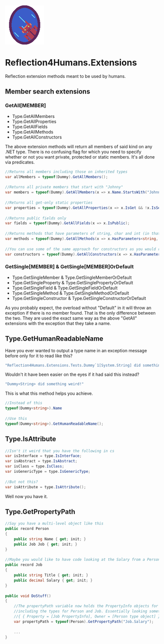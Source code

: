 ![Reflection4Humans](https://github.com/Moreault/Reflection4Humans/blob/master/reflection4humans.png)

# Reflection4Humans.Extensions
Reflection extension methods meant to be used by humans.

## Member search extensions

### GetAll[MEMBER]

* Type.GetAllMembers
* Type.GetAllProperties
* Type.GetAllFields
* Type.GetAllMethods
* Type.GetAllConstructors

The above extension methods will return all members of said kind on any .NET type. There is no confusing flag for which you need to specify whether or not you want private, protected or static members. It's all done via predicates.

```cs
//Returns all members including those on inherited types
var allMembers = typeof(Dummy).GetAllMembers();

//Returns all private members that start with "Johnny"
var members = typeof(Dummy).GetAllMembers(x => x.Name.StartsWith("Johnny") && x.IsPrivate);

//Returns all get-only static properties
var properties = typeof(Dummy).GetAllProperties(x => x.IsGet && !x.IsSet && x.IsStatic);

//Returns public fields only
var fields = typeof(Dummy).GetAllFields(x => x.IsPublic);

//Returns methods that have parameters of string, char and int (in that order)
var methods = typeof(Dummy).GetAllMethods(x => x.HasParameters<string, char, int>());

//You can use some of the same approach for constructors as you would regular methods
var constructors = typeof(Dummy).GetAllConstructors(x => x.HasParameters<int>() && !x.IsStatic);
```

### GetSingle[MEMBER] & GetSingle[MEMBER]OrDefault

* Type.GetSingleMember & Type.GetSingleMemberOrDefault
* Type.GetSingleProperty & Type.GetSinglePropertyOrDefault
* Type.GetSingleField & Type.GetSingleFieldOrDefault
* Type.GetSingleMethod & Type.GetSingleMethodOrDefault
* Type.GetSingleConstructor & Type.GetSingleConstructorOrDefault

As you probably expect, the overload without "Default" in it will throw an exception if there is no member found. That is the only difference between the two. They are used the exact same way as the above "GetAll" extensions with the exception that they take a name.



## Type.GetHumanReadableName

Have you ever wanted to output a type name in an exception message before only for it to read like this?

```cs
"Reflection4Humans.Extensions.Tests.Dummy`1[System.String] did something weird!"
```

Wouldn't it have been easier on the eyes if it had said this instead?

```cs
"Dummy<String> did something weird!"
```

This is what this method helps you achieve.

```cs
//Instead of this
typeof(Dummy<string>).Name

//Use this
typeof(Dummy<string>).GetHumanReadableName();
```

## Type.IsAttribute
```cs
//Isn't it weird that you have the following in cs
var isInterface = type.IsInterface;
var isAbstract = type.IsAbstract;
var isClass = type.IsClass;
var isGenericType = type.IsGenericType;

//But not this?
var isAttribute = type.IsAttribute();
```

Well now you have it.

## Type.GetPropertyPath

```cs
//Say you have a multi-level object like this
public record Person
{
	public string Name { get; init; }
	public Job Job { get; init; }
}

//Maybe you would like to have code looking at the Salary from a Person object
public record Job
{
	public string Title { get; init; }
	public decimal Salary { get; init; }
}

public void DoStuff()
{
	//The propertyPath variable now holds the PropertyInfo objects for Person's Job property as well as Job's Salary property, 
	//including the types for Person and Job. Essentially looking something like this : 
	//{ { Property = [Job PropertyInfo], Owner = [Person type object] }, { Property = [Salary PropertyInfo], Owner = [Job type object] } }
	var propertyPath = typeof(Person).GetPropertyPath("Job.Salary");

	...
}
```

